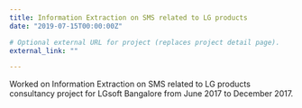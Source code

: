 ```yaml
---
title: Information Extraction on SMS related to LG products
date: "2019-07-15T00:00:00Z"

# Optional external URL for project (replaces project detail page).
external_link: ""

---
```


Worked on Information Extraction on SMS related to LG products consultancy project for LGsoft Bangalore from June 2017 to December 2017.

